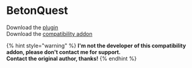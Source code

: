 # BetonQuest

Download the [plugin](https://www.spigotmc.org/resources/betonquest.2117/)  
Download the [compatibility addon](https://www.spigotmc.org/resources/betonquest-itemsadder-addon.90933/)

{% hint style="warning" %}
**I'm not the developer of this compatibility addon, please don't contact me for support.  
Contact the original author, thanks!**
{% endhint %}

